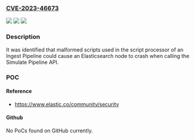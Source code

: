 ### [CVE-2023-46673](https://cve.mitre.org/cgi-bin/cvename.cgi?name=CVE-2023-46673)
![](https://img.shields.io/static/v1?label=Product&message=Elasticsearch&color=blue)
![](https://img.shields.io/static/v1?label=Version&message=7.0.0%3C%207.17.14%20&color=brighgreen)
![](https://img.shields.io/static/v1?label=Vulnerability&message=CWE-755%20Improper%20Handling%20of%20Exceptional%20Conditions&color=brighgreen)

### Description

It was identified that malformed scripts used in the script processor of an Ingest Pipeline could cause an Elasticsearch node to crash when calling the Simulate Pipeline API.

### POC

#### Reference
- https://www.elastic.co/community/security

#### Github
No PoCs found on GitHub currently.


